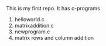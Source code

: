 This is my first repo. 
It has c-programs
1. helloworld.c
2. matrixaddition.c
3. newprogram.c
4. matrix rows and column addition